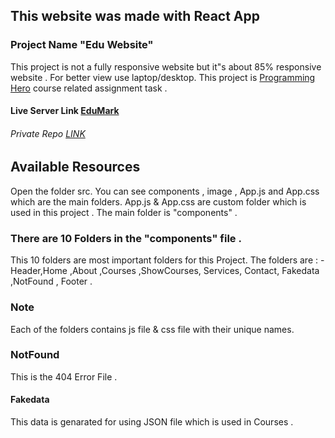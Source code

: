 ## This website was made with React App
### Project Name "Edu Website"
This project is not a fully responsive website but it"s about 85% responsive website . For better view use laptop/desktop. This project is [Programming Hero](https://web.programming-hero.com/) course related assignment task .

#### Live Server Link [EduMark](https://sakibrokoni-edumark.netlify.app/)
###### Private Repo [LINK](https://github.com/ProgrammingHeroWC4/review-website-sakibrokoni)

## Available Resources
Open the folder src. You can see components , image , App.js and App.css which are the main folders.
App.js & App.css are custom folder which is used in this project .
The main folder is "components" .
### There are 10 Folders in the "components" file .
This 10 folders are most important folders for this Project. The folders are :
-Header,Home ,About ,Courses ,ShowCourses, Services, Contact, Fakedata ,NotFound , Footer .
### Note
Each of the folders contains  js file & css file with their unique names.
### NotFound
This is the 404 Error File .
#### Fakedata
This data is genarated for using JSON file which is used in Courses .
